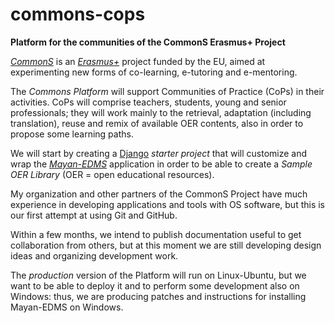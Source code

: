 # commons-cops
**Platform for the communities of the CommonS Erasmus+ Project**

[*CommonS*](http://www.commonspaces.eu) is an [*Erasmus+*](http://ec.europa.eu/programmes/erasmus-plus/index_en.htm) project funded by the EU,
aimed at experimenting new forms of co-learning, e-tutoring and e-mentoring.

The *Commons Platform* will support Communities of Practice (CoPs) in their activities.
CoPs will comprise teachers, students, young and senior professionals;
they will work mainly to the retrieval, adaptation (including translation),
reuse and remix of available OER contents, also in order to propose some learning paths.

We will start by creating a [Django](https://www.djangoproject.com) *starter project* that will customize and wrap the [*Mayan-EDMS*](https://github.com/mayan-edms) application
in order to be able to create a *Sample OER Library* (OER = open educational resources).

My organization and other partners of the CommonS Project have much experience in developing applications
and tools with OS software, but this is our first attempt at using Git and GitHub.

Within a few months, we intend to publish documentation useful to get collaboration from others,
but at this moment we are still developing design ideas and organizing development work.

The *production* version of the Platform will run on Linux-Ubuntu, but we want to be able
to deploy it and to perform some development also on Windows:
thus, we are producing patches and instructions for installing Mayan-EDMS on Windows.

